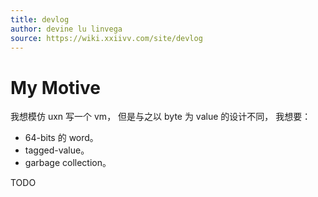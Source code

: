 ```yaml
---
title: devlog
author: devine lu linvega
source: https://wiki.xxiivv.com/site/devlog
---
```


# My Motive

我想模仿 uxn 写一个 vm，
但是与之以 byte 为 value 的设计不同，
我想要：

- 64-bits 的 word。
- tagged-value。
- garbage collection。

TODO
